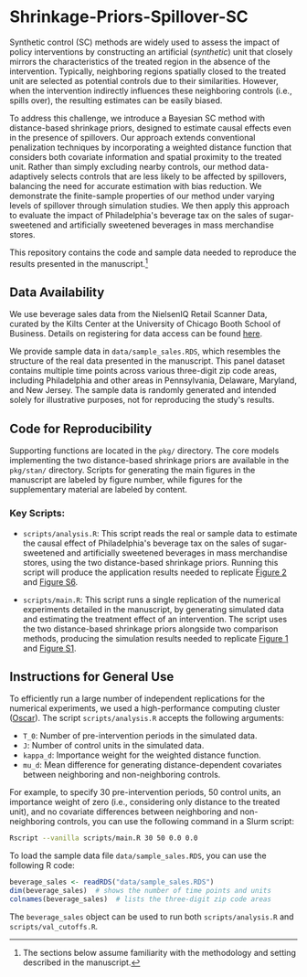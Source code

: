# Shrinkage-Priors-Spillover-SC

Synthetic control (SC) methods are widely used to assess the impact of policy interventions by constructing an artificial (*synthetic*) unit that closely mirrors the characteristics of the treated region in the absence of the intervention.
Typically, neighboring regions spatially closed to the treated unit are selected as potential controls due to their similarities. 
However, when the intervention indirectly influences these neighboring controls (i.e., spills over), the resulting estimates can be easily biased. 

To address this challenge, we introduce a Bayesian SC method with distance-based shrinkage priors, designed to estimate causal effects even in the presence of spillovers.
Our approach extends conventional penalization techniques by incorporating a weighted distance function that considers both covariate information and spatial proximity to the treated unit.
Rather than simply excluding nearby controls, our method data-adaptively selects controls that are less likely to be affected by spillovers, balancing the need for accurate estimation with bias reduction.
We demonstrate the finite-sample properties of our method under varying levels of spillover through simulation studies. 
We then apply this approach to evaluate the impact of Philadelphia's beverage tax on the sales of sugar-sweetened and artificially sweetened beverages in mass merchandise stores.

This repository contains the code and sample data needed to reproduce the results presented in the manuscript.[^1]

## Data Availability

We use beverage sales data from the NielsenIQ Retail Scanner Data, curated by the Kilts Center at the University of Chicago Booth School of Business. 
Details on registering for data access can be found [here](https://www.chicagobooth.edu/research/kilts/research-data/nielseniq).

We provide sample data in `data/sample_sales.RDS`, which resembles the structure of the real data presented in the manuscript. 
This panel dataset contains multiple time points across various three-digit zip code areas, including Philadelphia and other areas in Pennsylvania, Delaware, Maryland, and New Jersey. 
The sample data is randomly generated and intended solely for illustrative purposes, not for reproducing the study's results.

## Code for Reproducibility

Supporting functions are located in the `pkg/` directory.
The core models implementing the two distance-based shrinkage priors are available in the `pkg/stan/` directory.
Scripts for generating the main figures in the manuscript are labeled by figure number, while figures for the supplementary material are labeled by content.

### Key Scripts:

* `scripts/analysis.R`: This script reads the real or sample data to estimate the causal effect of Philadelphia's beverage tax on the sales of sugar-sweetened and artificially sweetened beverages in mass merchandise stores, using the two distance-based shrinkage priors. Running this script will produce the application results needed to replicate [Figure 2](https://github.com/estfernan/Shrinkage-Priors-Spillover-SC/blob/main/scripts/make_fig02.R) and [Figure S6](https://github.com/estfernan/Shrinkage-Priors-Spillover-SC/blob/main/scripts/val_cutoffs.R).

* `scripts/main.R`: This script runs a single replication of the numerical experiments detailed in the manuscript, by generating simulated data and estimating the treatment effect of an intervention. The script uses the two distance-based shrinkage priors alongside two comparison methods, producing the simulation results needed to replicate [Figure 1](https://github.com/estfernan/Shrinkage-Priors-Spillover-SC/blob/main/scripts/make_fig01.R) and [Figure S1](https://github.com/estfernan/Shrinkage-Priors-Spillover-SC/blob/main/scripts/val_width_RMSE.R).

## Instructions for General Use

To efficiently run a large number of independent replications for the numerical experiments, we used a high-performance computing cluster ([Oscar](https://docs.ccv.brown.edu/oscar)).
The script `scripts/analysis.R` accepts the following arguments:

* `T_0`: Number of pre-intervention periods in the simulated data.
* `J`: Number of control units in the simulated data.
* `kappa_d`: Importance weight for the weighted distance function.
* `mu_d`: Mean difference for generating distance-dependent covariates between neighboring and non-neighboring controls.

For example, to specify 30 pre-intervention periods, 50 control units, an importance weight of zero (i.e., considering only distance to the treated unit), and no covariate differences between neighboring and non-neighboring controls, you can use the following command in a Slurm script:

```bash
Rscript --vanilla scripts/main.R 30 50 0.0 0.0
```

To load the sample data file `data/sample_sales.RDS`, you can use the following R code:

```r
beverage_sales <- readRDS("data/sample_sales.RDS")
dim(beverage_sales)  # shows the number of time points and units
colnames(beverage_sales)  # lists the three-digit zip code areas
```

The `beverage_sales` object can be used to run both `scripts/analysis.R` and `scripts/val_cutoffs.R`.


[^1]: The sections below assume familiarity with the methodology and setting described in the manuscript.
